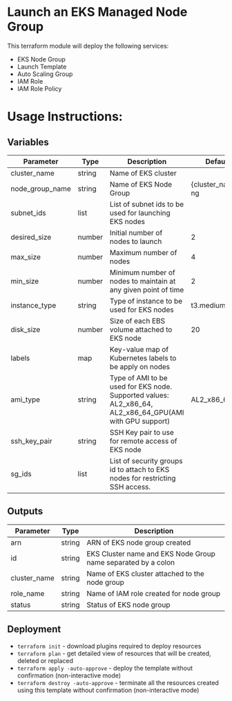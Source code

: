 # Launch an EKS Managed Node Group

This terraform module will deploy the following services:
- EKS Node Group
- Launch Template
- Auto Scaling Group
- IAM Role
- IAM Role Policy

# Usage Instructions:
## Variables
| Parameter            | Type    | Description                                                                                              | Default    | Required |
|----------------------|---------|----------------------------------------------------------------------------------------------------------|------------|----------|
| cluster_name     | string  | Name of EKS cluster                                                                                      |            | Y        |
| node_group_name     | string  | Name of EKS Node Group                                                                                      | {cluster_name}-ng           | N        |
| subnet_ids           | list    | List of subnet ids to be used for launching EKS nodes                                                    |            | Y        |
| desired_size         | number  | Initial number of nodes to launch                                                                    | 2          | N        |
| max_size             | number  | Maximum number of nodes                                                                                  | 4          | N        |
| min_size             | number  | Minimum number of nodes to maintain at any given point of time                                           | 2          | N        |
| instance_type        | string  | Type of instance to be used for EKS nodes                                                                | t3.medium  | N        |
| disk_size            | number  | Size of each EBS volume attached to EKS node                                                             | 20         | N        |
| labels            | map  | Key-value map of Kubernetes labels to be apply on nodes                                                             |          | N        |
| ami_type             | string  | Type of AMI to be used for EKS node. Supported values: AL2_x86_64, AL2_x86_64_GPU(AMI with GPU support)  | AL2_x86_64 | N        |
| ssh_key_pair         | string  | SSH Key pair to use for remote access of EKS node |            | N        |
| sg_ids               | list    | List of security groups id to attach to EKS nodes for restricting SSH access.                 |            | N        |

## Outputs
| Parameter           | Type   | Description               |
|---------------------|--------|---------------------------|
| arn           | string | ARN of EKS node group created            |
| id | string | EKS Cluster name and EKS Node Group name separated by a colon       |
| cluster_name           | string | Name of EKS cluster attached to the node group            |
| role_name           | string | Name of IAM role created for node group            |
| status           | string | Status of EKS node group            |

## Deployment
- `terraform init` - download plugins required to deploy resources
- `terraform plan` - get detailed view of resources that will be created, deleted or replaced
- `terraform apply -auto-approve` - deploy the template without confirmation (non-interactive mode)
- `terraform destroy -auto-approve` - terminate all the resources created using this template without confirmation (non-interactive mode)
